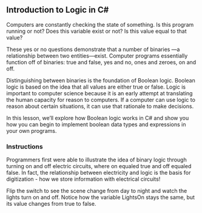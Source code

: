 ## Introduction to Logic in C#

Computers are constantly checking the state of something. Is this program running or not? Does this variable exist or not? Is this value equal to that value?

These yes or no questions demonstrate that a number of binaries —a relationship between two entities—exist. Computer programs essentially function off of binaries: true and false, yes and no, ones and zeroes, on and off.

Distinguishing between binaries is the foundation of Boolean logic. Boolean logic is based on the idea that all values are either true or false. Logic is important to computer science because it is an early attempt at translating the human capacity for reason to computers. If a computer can use logic to reason about certain situations, it can use that rationale to make decisions.

In this lesson, we’ll explore how Boolean logic works in C# and show you how you can begin to implement boolean data types and expressions in your own programs.

### Instructions

Programmers first were able to illustrate the idea of binary logic through turning on and off electric circuits, where on equaled true and off equaled false. In fact, the relationship between electricity and logic is the basis for digitization - how we store information with electrical circuits!

Flip the switch to see the scene change from day to night and watch the lights turn on and off. Notice how the variable LightsOn stays the same, but its value changes from true to false.

